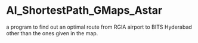 # AI_ShortestPath_GMaps_Astar
a program to find out an optimal route from RGIA airport to BITS Hyderabad other than the ones given in the map.
